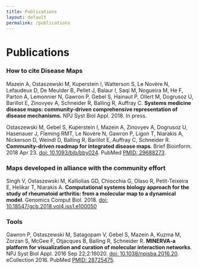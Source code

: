 ```yaml
---
title: Publications
layout: default
permalink: /publications
---
```


# Publications

### How to cite Disease Maps

Mazein A, Ostaszewski M, Kuperstein I, Watterson S, Le Novère N, Lefaudeux D, De Meulder B, Pellet J, Balaur I, Saqi M, Nogueira M, He F, Parton A, Lemonnier N, Gawron P, Gebel S, Hainaut P, Ollert M, Dogrusoz U, Barillot E, Zinovyev A, Schneider R, Balling R, Auffray C. **Systems medicine disease maps: community-driven comprehensive representation of disease mechanisms.** NPJ Syst Biol Appl. 2018. In press.  

Ostaszewski M, Gebel S, Kuperstein I, Mazein A, Zinovyev A, Dogrusoz U, Hasenauer J, Fleming RMT, Le Novère N, Gawron P, Ligon T, Niarakis A, Nickerson D, Weindl D, Balling R, Barillot E, Auffray C, Schneider R. **Community-driven roadmap for integrated disease maps**. Brief Bioinform. 2018 Apr 23. [doi: 10.1093/bib/bby024](https://doi.org/10.1093/bib/bby024). PubMed [PMID: 29688273](https://www.ncbi.nlm.nih.gov/pubmed/29688273).  

### Maps developed in alliance with the community effort

Singh V, Ostaszewski M, Kalliolias GD, Chiocchia G, Olaso R, Petit-Teixeira E, Helikar T, Niarakis A. **Computational systems biology approach for the study of rheumatoid arthritis: from a molecular map to a dynamical model**. Genomics Comput Biol. 2018. [doi: 10.18547/gcb.2018.vol4.iss1.e100050](https://doi.org/10.18547/gcb.2018.vol4.iss1.e100050)

### Tools 

Gawron P, Ostaszewski M, Satagopam V, Gebel S, Mazein A, Kuzma M, Zorzan S,
McGee F, Otjacques B, Balling R, Schneider R. **MINERVA-a platform for visualization and curation of molecular interaction networks**. NPJ Syst Biol Appl. 2016 Sep 22;2:16020. [doi: 10.1038/npjsba.2016.20](https://doi.org/10.1038/npjsba.2016.20). eCollection 2016. PubMed [PMID: 28725475](https://www.ncbi.nlm.nih.gov/pubmed/28725475).
